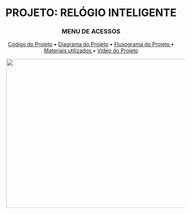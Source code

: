 <h1 align="center"> PROJETO: RELÓGIO INTELIGENTE </h1>
<H3 align="center"> MENU DE ACESSOS </h3>

<p align="center">
  <a href="https://github.com/BrunoMiniaci/IOTClock/tree/main/C%C3%B3digo%20Projeto"> Código do Projeto</a> •
  <a href="https://github.com/BrunoMiniaci/IOTClock/blob/main/Diagrama.png"> Diagrama do Projeto</a> •
  <a href="https://github.com/BrunoMiniaci/IOTClock/blob/main/Fluxograma.png"> Fluxograma do Projeto </a>•
  <a href="https://github.com/BrunoMiniaci/IOTClock/blob/main/Materiais%20e%20M%C3%A9todos.pdf"> Materiais utilizados </a>•
  <a href=" "> Vídeo do Projeto</a> 
 
  <ul>
  <p align="center">
  <img src="https://i.imgur.com/iJpRkUO.jpg" width="512" height="400" > 
  
</p>
